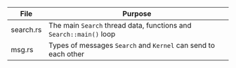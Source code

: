 | File           | Purpose |
|----------------|---------|
| search.rs      | The main `Search` thread data, functions and `Search::main()` loop
| msg.rs         | Types of messages `Search` and `Kernel` can send to each other
